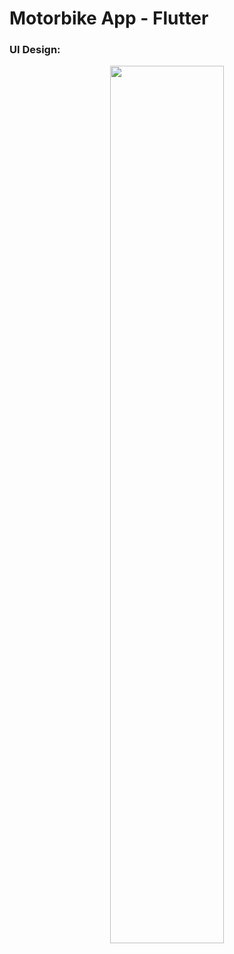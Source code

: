 # Motorbike App - Flutter

### UI Design:
<p align="center" width="50%">
    <img width="60%" src="https://github.com/user-attachments/assets/c046d3e5-9542-41b8-ac94-3ce76fccc52f">
</p>
